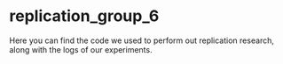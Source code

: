 # replication_group_6
Here you can find the code we used to perform out replication research, along with the logs of our experiments.

